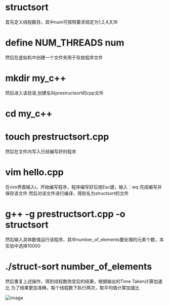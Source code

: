 # structsort
首先定义线程数目，其中num可按照要求规定为1,2,4,8,16
# define NUM_THREADS num
然后在虚拟机中创建一个文件夹用于存放程序文件
# mkdir my_c++
然后进入该目录,创建名叫prestructsort的cpp文件
# cd my_c++
# touch prestructsort.cpp
然后在文件内写入已经编写好的程序
# vim hello.cpp
在vim界面输入i，开始编写程序，程序编写好后按Esc键，输入：wq 完成编写并保存该文件
然后对该文件进行编译，得到名为structsort的文件
# g++ -g prestructsort.cpp -o structsort
然后输入具体数值运行该程序，其中number_of_elements要处理的元素个数，本实验中选择10000
# ./struct-sort number_of_elements
然后重复上述操作，得到线程数改变后的结果，根据输出的Time Taken计算加速比
为了结果更加准确，每个线程数下执行两次，取平均值计算加速比

![image](https://github.com/YukangHou/structsort/assets/170058247/7f888ad9-89ca-4c58-814a-ddd89e1dc8ab)
